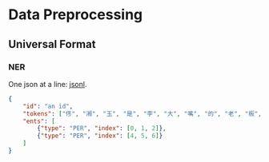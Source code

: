 # Data Preprocessing

## Universal Format

### NER

One json at a line: [jsonl](https://jsonlines.org/).

```json
{
    "id": "an id",
    "tokens": ["佟", "湘", "玉", "是", "李", "大", "嘴", "的", "老", "板", "娘"],
    "ents": [
        {"type": "PER", "index": [0, 1, 2]},
        {"type": "PER", "index": [4, 5, 6]}
    ]
}
```
